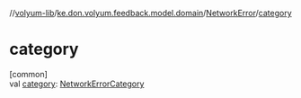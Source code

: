 //[volyum-lib](../../../index.md)/[ke.don.volyum.feedback.model.domain](../index.md)/[NetworkError](index.md)/[category](category.md)

# category

[common]\
val [category](category.md): [NetworkErrorCategory](../-network-error-category/index.md)